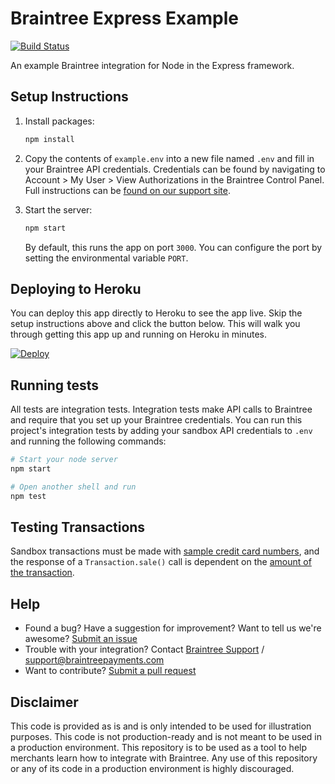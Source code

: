 # Braintree Express Example

[![Build Status](https://travis-ci.org/braintree/braintree_express_example.svg?branch=master)](https://travis-ci.org/braintree/braintree_express_example)

An example Braintree integration for Node in the Express framework.

## Setup Instructions

1. Install packages:

   ```sh
   npm install
   ```

2. Copy the contents of `example.env` into a new file named `.env` and fill in your Braintree API credentials. Credentials can be found by navigating to Account > My User > View Authorizations in the Braintree Control Panel. Full instructions can be [found on our support site](https://articles.braintreepayments.com/control-panel/important-gateway-credentials#api-credentials).

3. Start the server:

   ```sh
   npm start
   ```
   
   By default, this runs the app on port `3000`. You can configure the port by setting the environmental variable `PORT`.

## Deploying to Heroku

You can deploy this app directly to Heroku to see the app live. Skip the setup instructions above and click the button below. This will walk you through getting this app up and running on Heroku in minutes.

[![Deploy](https://www.herokucdn.com/deploy/button.svg)](https://heroku.com/deploy?template=https://github.com/braintree/braintree_express_example&env[BT_ENVIRONMENT]=sandbox)

## Running tests

All tests are integration tests. Integration tests make API calls to Braintree and require that you set up your Braintree credentials. You can run this project's integration tests by adding your sandbox API credentials to `.env` and running the following commands:

```sh
# Start your node server
npm start

# Open another shell and run
npm test
```

## Testing Transactions

Sandbox transactions must be made with [sample credit card numbers](https://developers.braintreepayments.com/reference/general/testing/node#credit-card-numbers), and the response of a `Transaction.sale()` call is dependent on the [amount of the transaction](https://developers.braintreepayments.com/reference/general/testing/node#test-amounts).

## Help

 * Found a bug? Have a suggestion for improvement? Want to tell us we're awesome? [Submit an issue](https://github.com/braintree/braintree_express_example/issues)
 * Trouble with your integration? Contact [Braintree Support](https://support.braintreepayments.com/) / support@braintreepayments.com
 * Want to contribute? [Submit a pull request](https://help.github.com/articles/creating-a-pull-request)

## Disclaimer

This code is provided as is and is only intended to be used for illustration purposes. This code is not production-ready and is not meant to be used in a production environment. This repository is to be used as a tool to help merchants learn how to integrate with Braintree. Any use of this repository or any of its code in a production environment is highly discouraged.
